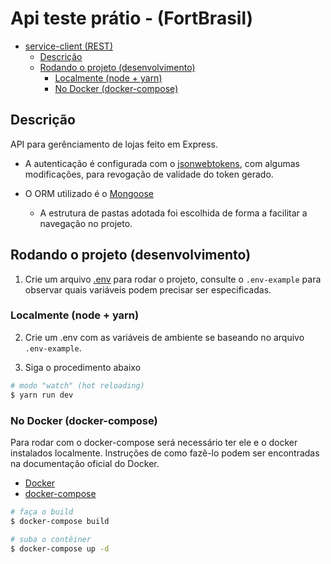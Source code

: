 # Api teste prátio - (FortBrasil)

- [service-client (REST)](#service-client-rest)
  - [Descrição](#descri%c3%a7%c3%a3o)
  - [Rodando o projeto (desenvolvimento)](#rodando-o-projeto-desenvolvimento)
    - [Localmente (node + yarn)](#localmente-node--yarn)
    - [No Docker (docker-compose)](#no-docker-docker-compose)
  
## Descrição

API para gerênciamento de lojas feito em Express.

- A autenticação é configurada com o [jsonwebtokens](https://jwt.io/),
  com algumas modificações, para revogação de validade do token gerado.

- O ORM utilizado é o [Mongoose](https://mongoosejs.com/)
  - A estrutura de pastas adotada foi escolhida de forma a facilitar a navegação no projeto.
  
## Rodando o projeto (desenvolvimento)

1. Crie um arquivo [.env](https://www.npmjs.com/package/dotenv) para rodar o
projeto, consulte o `.env-example` para observar quais variáveis podem precisar
ser especificadas.

### Localmente (node + yarn)

2. Crie um .env com as variáveis de ambiente se baseando no arquivo `.env-example`.

3. Siga o procedimento abaixo

```bash
# modo "watch" (hot reloading)
$ yarn run dev
```

### No Docker (docker-compose)

Para rodar com o docker-compose será necessário ter ele e o docker instalados
localmente. Instruções de como fazê-lo podem ser encontradas na documentação
oficial do Docker.

- [Docker](https://docs.docker.com/install/)
- [docker-compose](https://docs.docker.com/compose/install/)

```bash
# faça o build
$ docker-compose build

# suba o contêiner
$ docker-compose up -d
```